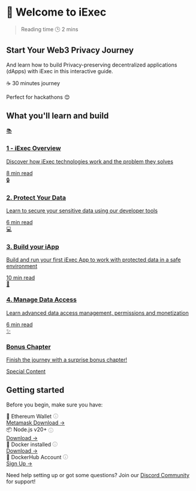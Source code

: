 # 👋 Welcome to iExec

> Reading time 🕒 2 mins

<div class="hero">
  <div>
    <h2>Start Your Web3 Privacy Journey</h2>
    <p>And learn how to build Privacy-preserving decentralized applications (dApps) with iExec in this interactive guide.</p>
    <div class="hero-time">
      <span class="hero-time-badge">☕ 30 minutes journey</span>
      <p>Perfect for hackathons 😊</p>
    </div>
  </div>
</div>

## What you'll learn and build

<div class="journey-grid">
  <a href="./1-overview" class="journey-card">
    <div class="card-icon">📚</div>
    <div class="card-content">
      <h3>1 - iExec Overview</h3>
      <p>Discover how iExec technologies work and the problem they solves</p>
      <div class="time-wrapper">
        <span class="time-estimate">8 min read</span>
      </div>
    </div>
  </a>

  <a href="./2-protectData" class="journey-card">
    <div class="card-icon">🔒</div>
    <div class="card-content">
      <h3>2. Protect Your Data</h3>
      <p>Learn to secure your sensitive data using our developer tools</p>
      <div class="time-wrapper">
        <span class="time-estimate">6 min read</span>
      </div>
    </div>
  </a>

  <a href="./3-buildIApp" class="journey-card">
    <div class="card-icon">💻</div>
    <div class="card-content">
      <h3>3. Build your iApp</h3>
      <p>Build and run your first iExec App to work with protected data in a safe environment</p>
      <div class="time-wrapper">
        <span class="time-estimate">10 min read</span>
      </div>
    </div>
  </a>

  <a href="./4-manageDataAccess" class="journey-card">
    <div class="card-icon">🔑</div>
    <div class="card-content">
      <h3>4. Manage Data Access</h3>
      <p>Learn advanced data access management, permissions and monetization</p>
      <div class="time-wrapper">
        <span class="time-estimate">6 min read</span>
      </div>
    </div>
  </a>
  
  <a href="./5-bonusChapter" class="journey-card special">
    <div class="card-icon">✨</div>
    <div class="card-content">
      <h3>Bonus Chapter</h3>
      <p>Finish the journey with a surprise bonus chapter!</p>
      <div class="time-wrapper">
        <span class="surprise-badge">Special Content</span>
      </div>
    </div>
  </a>
</div>

## Getting started

Before you begin, make sure you have:

<div class="requirements-list">
  <div class="requirement-item">
    <div class="req-title">🦊 Ethereum Wallet <div class="tooltip-container"><svg class="info-icon" viewBox="0 0 24 24" width="14" height="14"><path fill="currentColor" d="M13 7.5a1 1 0 11-2 0 1 1 0 012 0zm-3 3.75a.75.75 0 01.75-.75h1.5a.75.75 0 01.75.75v4.25h.75a.75.75 0 010 1.5h-3a.75.75 0 010-1.5h.75V12h-.75a.75.75 0 01-.75-.75z"/><path fill="currentColor" fill-rule="evenodd" d="M12 1C5.925 1 1 5.925 1 12s4.925 11 11 11 11-4.925 11-11S18.075 1 12 1zM2.5 12a9.5 9.5 0 1119 0 9.5 9.5 0 01-19 0z"/></svg><span class="tooltip-text">Required to interact with iExec sidechain Bellecour features, manage your data access permissions, and handle transactions on the iExec platform</span></div></div>
    <a target="_blank" href="https://chromewebstore.google.com/detail/metamask/nkbihfbeogaeaoehlefnkodbefgpgknn">Metamask Download →</a>
  </div>
  
  <div class="requirement-item">
    <div class="req-title">📦 Node.js v20+ <div class="tooltip-container"><svg class="info-icon" viewBox="0 0 24 24" width="14" height="14"><path fill="currentColor" d="M13 7.5a1 1 0 11-2 0 1 1 0 012 0zm-3 3.75a.75.75 0 01.75-.75h1.5a.75.75 0 01.75.75v4.25h.75a.75.75 0 010 1.5h-3a.75.75 0 010-1.5h.75V12h-.75a.75.75 0 01-.75-.75z"/><path fill="currentColor" fill-rule="evenodd" d="M12 1C5.925 1 1 5.925 1 12s4.925 11 11 11 11-4.925 11-11S18.075 1 12 1zM2.5 12a9.5 9.5 0 1119 0 9.5 9.5 0 01-19 0z"/></svg><span class="tooltip-text">Required runtime environment for running JavaScript code and managing project dependencies</span></div></div>
    <a target="_blank" href="https://nodejs.org/en/">Download →</a>
  </div>
   <div class="requirement-item">
    <div class="req-title">🐳 Docker installed <div class="tooltip-container"><svg class="info-icon" viewBox="0 0 24 24" width="14" height="14"><path fill="currentColor" d="M13 7.5a1 1 0 11-2 0 1 1 0 012 0zm-3 3.75a.75.75 0 01.75-.75h1.5a.75.75 0 01.75.75v4.25h.75a.75.75 0 010 1.5h-3a.75.75 0 010-1.5h.75V12h-.75a.75.75 0 01-.75-.75z"/><path fill="currentColor" fill-rule="evenodd" d="M12 1C5.925 1 1 5.925 1 12s4.925 11 11 11 11-4.925 11-11S18.075 1 12 1zM2.5 12a9.5 9.5 0 1119 0 9.5 9.5 0 01-19 0z"/></svg><span class="tooltip-text">Docker is essential for creating isolated containers that package your iExec applications with all dependencies. This ensures consistent and secure execution across different environments, especially in TEEs (Trusted Execution Environments)</span></div></div>
    <a target="_blank" href="https://docker.com/">Download →</a>
  </div>
  
  <div class="requirement-item">
    <div class="req-title">🐳 DockerHub Account <div class="tooltip-container"><svg class="info-icon" viewBox="0 0 24 24" width="14" height="14"><path fill="currentColor" d="M13 7.5a1 1 0 11-2 0 1 1 0 012 0zm-3 3.75a.75.75 0 01.75-.75h1.5a.75.75 0 01.75.75v4.25h.75a.75.75 0 010 1.5h-3a.75.75 0 010-1.5h.75V12h-.75a.75.75 0 01-.75-.75z"/><path fill="currentColor" fill-rule="evenodd" d="M12 1C5.925 1 1 5.925 1 12s4.925 11 11 11 11-4.925 11-11S18.075 1 12 1zM2.5 12a9.5 9.5 0 1119 0 9.5 9.5 0 01-19 0z"/></svg><span class="tooltip-text">Needed to publish and manage your iExec applications in containers for secure deployment</span></div></div>
    <a target="_blank" href="https://hub.docker.com/">Sign Up →</a>
  </div>

</div>

<div class="solution-note green">
  <p>Need help setting up or got some questions? Join our <a target="_blank" href="https://discord.gg/6yrgRH6ATD">Discord Community</a> for support!</p>
</div>

<style>
.tooltip-container {
  display: inline-flex;
  align-items: center;
  position: relative;
  margin-left: 4px;
  cursor: help;
}

.info-icon {
  opacity: 0.6;
  transition: opacity 0.2s;
  color: #666;
}

.tooltip-container:hover .info-icon {
  opacity: 1;
  color: #333;
}

.tooltip-text {
  visibility: hidden;
  position: absolute;
  bottom: 100%;
  left: 50%;
  transform: translateX(-50%);
  background-color: #2a2a2a;
  color: white;
  padding: 8px 12px;
  border-radius: 6px;
  font-size: 0.9em;
  width: max-content;
  max-width: 250px;
  box-shadow: 0 2px 8px rgba(0,0,0,0.15);
  z-index: 100;
  opacity: 0;
  transition: opacity 0.2s, visibility 0.2s;
}

.tooltip-text::after {
  content: '';
  position: absolute;
  top: 100%;
  left: 50%;
  transform: translateX(-50%);
  border-width: 6px;
  border-style: solid;
  border-color: #2a2a2a transparent transparent transparent;
}

.tooltip-container:hover .tooltip-text {
  visibility: visible;
  opacity: 1;
}

.req-title {
  position: relative;
  display: flex;
  align-items: center;
}
</style>
